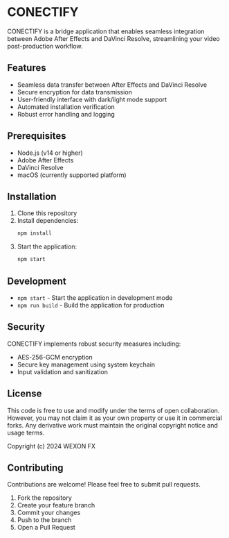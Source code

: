 # CONECTIFY

CONECTIFY is a bridge application that enables seamless integration between Adobe After Effects and DaVinci Resolve, streamlining your video post-production workflow.

## Features

- Seamless data transfer between After Effects and DaVinci Resolve
- Secure encryption for data transmission
- User-friendly interface with dark/light mode support
- Automated installation verification
- Robust error handling and logging

## Prerequisites

- Node.js (v14 or higher)
- Adobe After Effects
- DaVinci Resolve
- macOS (currently supported platform)

## Installation

1. Clone this repository
2. Install dependencies:
   ```bash
   npm install
   ```
3. Start the application:
   ```bash
   npm start
   ```

## Development

- `npm start` - Start the application in development mode
- `npm run build` - Build the application for production

## Security

CONECTIFY implements robust security measures including:
- AES-256-GCM encryption
- Secure key management using system keychain
- Input validation and sanitization

## License

This code is free to use and modify under the terms of open collaboration. However, you may not claim it as your own property or use it in commercial forks. Any derivative work must maintain the original copyright notice and usage terms.

Copyright (c) 2024 WEXON FX

## Contributing

Contributions are welcome! Please feel free to submit pull requests.

1. Fork the repository
2. Create your feature branch
3. Commit your changes
4. Push to the branch
5. Open a Pull Request